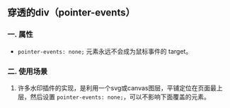## 穿透的div（pointer-events）

### 一. 属性
* `pointer-events: none;` 元素永远不会成为鼠标事件的 target。

### 二. 使用场景
1. 许多水印插件的实现，是利用一个svg或canvas图层，平铺定位在页面最上层，然后设置 `pointer-events: none;`，可以不影响下面覆盖的元素。